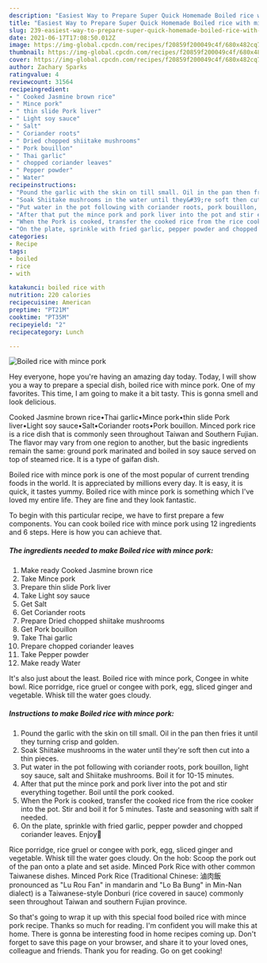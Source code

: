 ```yaml
---
description: "Easiest Way to Prepare Super Quick Homemade Boiled rice with mince pork"
title: "Easiest Way to Prepare Super Quick Homemade Boiled rice with mince pork"
slug: 239-easiest-way-to-prepare-super-quick-homemade-boiled-rice-with-mince-pork
date: 2021-06-17T17:08:50.012Z
image: https://img-global.cpcdn.com/recipes/f20859f200049c4f/680x482cq70/boiled-rice-with-mince-pork-recipe-main-photo.jpg
thumbnail: https://img-global.cpcdn.com/recipes/f20859f200049c4f/680x482cq70/boiled-rice-with-mince-pork-recipe-main-photo.jpg
cover: https://img-global.cpcdn.com/recipes/f20859f200049c4f/680x482cq70/boiled-rice-with-mince-pork-recipe-main-photo.jpg
author: Zachary Sparks
ratingvalue: 4
reviewcount: 31564
recipeingredient:
- " Cooked Jasmine brown rice"
- " Mince pork"
- " thin slide Pork liver"
- " Light soy sauce"
- " Salt"
- " Coriander roots"
- " Dried chopped shiitake mushrooms"
- " Pork bouillon"
- " Thai garlic"
- " chopped coriander leaves"
- " Pepper powder"
- " Water"
recipeinstructions:
- "Pound the garlic with the skin on till small. Oil in the pan then fries it until they turning crisp and golden."
- "Soak Shiitake mushrooms in the water until they&#39;re soft then cut into a thin pieces."
- "Put water in the pot following with coriander roots, pork bouillon, light soy sauce, salt and Shiitake mushrooms. Boil it for 10-15 minutes."
- "After that put the mince pork and pork liver into the pot and stir everything together. Boil until the pork cooked."
- "When the Pork is cooked, transfer the cooked rice from the rice cooker into the pot. Stir and boil it for 5 minutes. Taste and seasoning with salt if needed."
- "On the plate, sprinkle with fried garlic, pepper powder and chopped coriander leaves. Enjoy🌿"
categories:
- Recipe
tags:
- boiled
- rice
- with

katakunci: boiled rice with 
nutrition: 220 calories
recipecuisine: American
preptime: "PT21M"
cooktime: "PT35M"
recipeyield: "2"
recipecategory: Lunch

---
```



![Boiled rice with mince pork](https://img-global.cpcdn.com/recipes/f20859f200049c4f/680x482cq70/boiled-rice-with-mince-pork-recipe-main-photo.jpg)

Hey everyone, hope you're having an amazing day today. Today, I will show you a way to prepare a special dish, boiled rice with mince pork. One of my favorites. This time, I am going to make it a bit tasty. This is gonna smell and look delicious.

Cooked Jasmine brown rice•Thai garlic•Mince pork•thin slide Pork liver•Light soy sauce•Salt•Coriander roots•Pork bouillon. Minced pork rice is a rice dish that is commonly seen throughout Taiwan and Southern Fujian. The flavor may vary from one region to another, but the basic ingredients remain the same: ground pork marinated and boiled in soy sauce served on top of steamed rice. It is a type of gaifan dish.

Boiled rice with mince pork is one of the most popular of current trending foods in the world. It is appreciated by millions every day. It is easy, it is quick, it tastes yummy. Boiled rice with mince pork is something which I've loved my entire life. They are fine and they look fantastic.


To begin with this particular recipe, we have to first prepare a few components. You can cook boiled rice with mince pork using 12 ingredients and 6 steps. Here is how you can achieve that.

<!--inarticleads1-->

##### The ingredients needed to make Boiled rice with mince pork:

1. Make ready  Cooked Jasmine brown rice
1. Take  Mince pork
1. Prepare  thin slide Pork liver
1. Take  Light soy sauce
1. Get  Salt
1. Get  Coriander roots
1. Prepare  Dried chopped shiitake mushrooms
1. Get  Pork bouillon
1. Take  Thai garlic
1. Prepare  chopped coriander leaves
1. Take  Pepper powder
1. Make ready  Water


It&#39;s also just about the least. Boiled rice with mince pork, Congee in white bowl. Rice porridge, rice gruel or congee with pork, egg, sliced ginger and vegetable. Whisk till the water goes cloudy. 

<!--inarticleads2-->

##### Instructions to make Boiled rice with mince pork:

1. Pound the garlic with the skin on till small. Oil in the pan then fries it until they turning crisp and golden.
1. Soak Shiitake mushrooms in the water until they&#39;re soft then cut into a thin pieces.
1. Put water in the pot following with coriander roots, pork bouillon, light soy sauce, salt and Shiitake mushrooms. Boil it for 10-15 minutes.
1. After that put the mince pork and pork liver into the pot and stir everything together. Boil until the pork cooked.
1. When the Pork is cooked, transfer the cooked rice from the rice cooker into the pot. Stir and boil it for 5 minutes. Taste and seasoning with salt if needed.
1. On the plate, sprinkle with fried garlic, pepper powder and chopped coriander leaves. Enjoy🌿


Rice porridge, rice gruel or congee with pork, egg, sliced ginger and vegetable. Whisk till the water goes cloudy. On the hob: Scoop the pork out of the pan onto a plate and set aside. Minced Pork Rice with other common Taiwanese dishes. Minced Pork Rice (Traditional Chinese: 滷肉飯 pronounced as &#34;Lu Rou Fan&#34; in mandarin and &#34;Lo Ba Bung&#34; in Min-Nan dialect) is a Taiwanese-style Donburi (rice covered in sauce) commonly seen throughout Taiwan and southern Fujian province. 

So that's going to wrap it up with this special food boiled rice with mince pork recipe. Thanks so much for reading. I'm confident you will make this at home. There is gonna be interesting food in home recipes coming up. Don't forget to save this page on your browser, and share it to your loved ones, colleague and friends. Thank you for reading. Go on get cooking!
